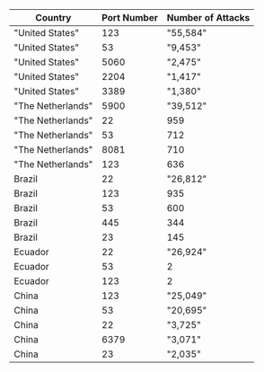 ﻿Country                                       | Port Number                | Number of Attacks
----------------------------------------------|----------------------------|-----------
 "United States"                              | 123                        | "55,584"  
 "United States"                              | 53                         | "9,453"   
 "United States"                              | 5060                       | "2,475"   
 "United States"                              | 2204                       | "1,417"   
 "United States"                              | 3389                       | "1,380"   
 "The Netherlands"                            | 5900                       | "39,512"  
 "The Netherlands"                            | 22                         | 959       
 "The Netherlands"                            | 53                         | 712       
 "The Netherlands"                            | 8081                       | 710       
 "The Netherlands"                            | 123                        | 636       
 Brazil                                       | 22                         | "26,812"  
 Brazil                                       | 123                        | 935       
 Brazil                                       | 53                         | 600       
 Brazil                                       | 445                        | 344       
 Brazil                                       | 23                         | 145       
 Ecuador                                      | 22                         | "26,924"  
 Ecuador                                      | 53                         | 2         
 Ecuador                                      | 123                        | 2         
 China                                        | 123                        | "25,049"  
 China                                        | 53                         | "20,695"  
 China                                        | 22                         | "3,725"   
 China                                        | 6379                       | "3,071"   
 China                                        | 23                         | "2,035"   

